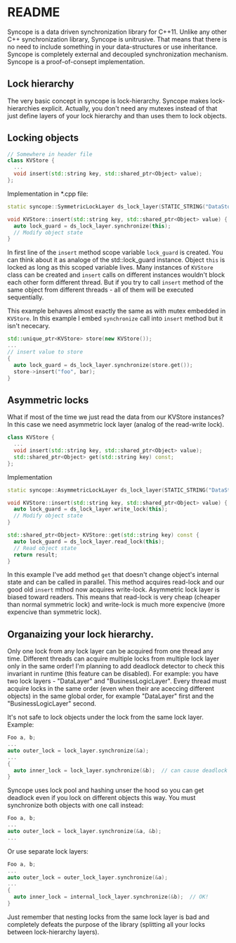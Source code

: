 README
======

Syncope is a data driven synchronization library for C++11. Unlike any other C++ synchronization library, Syncope is unitrusive. That means that there is no need to include something in your data-structures or use inheritance. Syncope is completely external and decoupled synchronization mechanism. Syncope is a proof-of-consept implementation.

## Lock hierarchy
The very basic concept in syncope is lock-hierarchy. Syncope makes lock-hierarchies explicit. Actually, you don't need any mutexes instead of that just define layers of your lock hierarchy and than uses them to lock objects.

## Locking objects
```C++
// Somewhere in header file
class KVStore {
  ...
  void insert(std::string key, std::shared_ptr<Object> value);
};
```
Implementation in *.cpp file:
```C++
static syncope::SymmetricLockLayer ds_lock_layer(STATIC_STRING("DataStore"));

void KVStore::insert(std::string key, std::shared_ptr<Object> value) {
  auto lock_guard = ds_lock_layer.synchronize(this);
  // Modify object state
}
```
In first line of the `insert` method scope variable `lock_guard` is created. You can think about it as analoge of the std::lock_guard instance. Object `this` is locked as long as this scoped variable lives. Many instances of `KVStore` class can be created and `insert` calls on different instances wouldn't block each other form different thread. But if you try to call `insert` method of the same object from different threads - all of them will be executed sequentially.

This example behaves almost exactly the same as with mutex embedded in `KVStore`. In this example I embed `synchronize` call into `insert` method but it isn't nececary.
```C++
std::unique_ptr<KVStore> store(new KVStore());
...
// insert value to store
{
  auto lock_guard = ds_lock_layer.synchronize(store.get());
  store->insert("foo", bar);
}
```

## Asymmetric locks
What if most of the time we just read the data from our KVStore instances? In this case we need asymmetric lock layer (analog of the read-write lock).
```C++
class KVStore {
  ...
  void insert(std::string key, std::shared_ptr<Object> value);
  std::shared_ptr<Object> get(std::string key) const;
};
```
Implementation
```C++
static syncope::AsymmetricLockLayer ds_lock_layer(STATIC_STRING("DataStore"));

void KVStore::insert(std::string key, std::shared_ptr<Object> value) {
  auto lock_guard = ds_lock_layer.write_lock(this);
  // Modify object state
}

std::shared_ptr<Object> KVStore::get(std::string key) const {
  auto lock_guard = ds_lock_layer.read_lock(this);
  // Read object state
  return result;
}
```
In this example I've add method `get` that doesn't change object's internal state and can be called in parallel. This method acquires read-lock and our good old `insert` mthod now acquires write-lock. Asymmetric lock layer is biased toward readers. This means that read-lock is very cheap (cheaper than normal symmetric lock) and write-lock is much more expencive (more expencive than symmetric lock).

## Organaizing your lock hierarchy.
Only one lock from any lock layer can be acquired from one thread any time. Different threads can acquire multiple locks from multiple lock layer only in the same order! I'm planning to add deadlock detector to check this invariant in runtime (this feature can be disabled). For example: you have two lock layers - "DataLayer" and "BusinessLogicLayer". Every thread must acquire locks in the same order (even when their are aceccing different objects) in the same global order, for example "DataLayer" first and the "BusinessLogicLayer" second.

It's not safe to lock objects under the lock from the same lock layer. Example:
```C++
Foo a, b;
...
auto outer_lock = lock_layer.synchronize(&a);
...
{
  auto inner_lock = lock_layer.synchronize(&b);  // can cause deadlock
}
```
Syncope uses lock pool and hashing unser the hood so you can get deadlock even if you lock on different objects this way. You must synchronize both objects with one call instead:
```C++
Foo a, b;
...
auto outer_lock = lock_layer.synchronize(&a, &b);
...
```
Or use separate lock layers:
```C++
Foo a, b;
...
auto outer_lock = outer_lock_layer.synchronize(&a);
...
{
  auto inner_lock = internal_lock_layer.synchronize(&b);  // OK!
}
```
Just remember that nesting locks from the same lock layer is bad and completely defeats the purpose of the library (splitting all your locks between lock-hierarchy layers).

